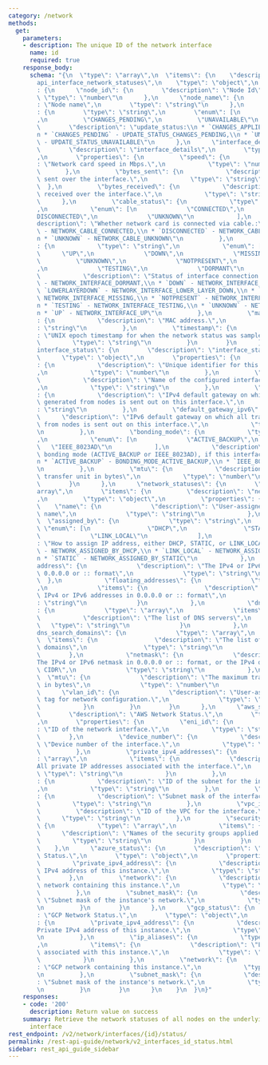 ```yaml
---
category: /network
methods:
  get:
    parameters:
    - description: The unique ID of the network interface
      name: id
      required: true
    response_body:
      schema: "{\n  \"type\": \"array\",\n  \"items\": {\n    \"description\": \"\
        api_interface_network_statuses\",\n    \"type\": \"object\",\n    \"properties\"\
        : {\n      \"node_id\": {\n        \"description\": \"Node Id\",\n       \
        \ \"type\": \"number\"\n      },\n      \"node_name\": {\n        \"description\"\
        : \"Node name\",\n        \"type\": \"string\"\n      },\n      \"update_status\"\
        : {\n        \"type\": \"string\",\n        \"enum\": [\n          \"CHANGES_APPLIED\"\
        ,\n          \"CHANGES_PENDING\",\n          \"UNAVAILABLE\"\n        ],\n\
        \        \"description\": \"update_status:\\n * `CHANGES_APPLIED` - UPDATE_STATUS_CHANGES_APPLIED,\\\
        n * `CHANGES_PENDING` - UPDATE_STATUS_CHANGES_PENDING,\\n * `UNAVAILABLE`\
        \ - UPDATE_STATUS_UNAVAILABLE\"\n      },\n      \"interface_details\": {\n\
        \        \"description\": \"interface_details\",\n        \"type\": \"object\"\
        ,\n        \"properties\": {\n          \"speed\": {\n            \"description\"\
        : \"Network card speed in Mbps.\",\n            \"type\": \"number\"\n   \
        \       },\n          \"bytes_sent\": {\n            \"description\": \"Bytes\
        \ sent over the interface.\",\n            \"type\": \"string\"\n        \
        \  },\n          \"bytes_received\": {\n            \"description\": \"Bytes\
        \ received over the interface.\",\n            \"type\": \"string\"\n    \
        \      },\n          \"cable_status\": {\n            \"type\": \"string\"\
        ,\n            \"enum\": [\n              \"CONNECTED\",\n              \"\
        DISCONNECTED\",\n              \"UNKNOWN\"\n            ],\n            \"\
        description\": \"Whether network card is connected via cable.:\\n * `CONNECTED`\
        \ - NETWORK_CABLE_CONNECTED,\\n * `DISCONNECTED` - NETWORK_CABLE_DISCONNECTED,\\\
        n * `UNKNOWN` - NETWORK_CABLE_UNKNOWN\"\n          },\n          \"interface_status\"\
        : {\n            \"type\": \"string\",\n            \"enum\": [\n        \
        \      \"UP\",\n              \"DOWN\",\n              \"MISSING\",\n    \
        \          \"UNKNOWN\",\n              \"NOTPRESENT\",\n              \"LOWERLAYERDOWN\"\
        ,\n              \"TESTING\",\n              \"DORMANT\"\n            ],\n\
        \            \"description\": \"Status of interface connection.:\\n * `DORMANT`\
        \ - NETWORK_INTERFACE_DORMANT,\\n * `DOWN` - NETWORK_INTERFACE_DOWN,\\n *\
        \ `LOWERLAYERDOWN` - NETWORK_INTERFACE_LOWER_LAYER_DOWN,\\n * `MISSING` -\
        \ NETWORK_INTERFACE_MISSING,\\n * `NOTPRESENT` - NETWORK_INTERFACE_NOT_PRESENT,\\\
        n * `TESTING` - NETWORK_INTERFACE_TESTING,\\n * `UNKNOWN` - NETWORK_INTERFACE_UNKNOWN,\\\
        n * `UP` - NETWORK_INTERFACE_UP\"\n          },\n          \"mac_address\"\
        : {\n            \"description\": \"MAC address.\",\n            \"type\"\
        : \"string\"\n          },\n          \"timestamp\": {\n            \"description\"\
        : \"UNIX epoch timestamp for when the network status was sampled.\",\n   \
        \         \"type\": \"string\"\n          }\n        }\n      },\n      \"\
        interface_status\": {\n        \"description\": \"interface_status\",\n  \
        \      \"type\": \"object\",\n        \"properties\": {\n          \"interface_id\"\
        : {\n            \"description\": \"Unique identifier for this interface configuration.\"\
        ,\n            \"type\": \"number\"\n          },\n          \"name\": {\n\
        \            \"description\": \"Name of the configured interface i.e. bond0.\"\
        ,\n            \"type\": \"string\"\n          },\n          \"default_gateway\"\
        : {\n            \"description\": \"IPv4 default gateway on which all traffic\
        \ generated from nodes is sent out on this interface.\",\n            \"type\"\
        : \"string\"\n          },\n          \"default_gateway_ipv6\": {\n      \
        \      \"description\": \"IPv6 default gateway on which all traffic generated\
        \ from nodes is sent out on this interface.\",\n            \"type\": \"string\"\
        \n          },\n          \"bonding_mode\": {\n            \"type\": \"string\"\
        ,\n            \"enum\": [\n              \"ACTIVE_BACKUP\",\n           \
        \   \"IEEE_8023AD\"\n            ],\n            \"description\": \"Ethernet\
        \ bonding mode (ACTIVE_BACKUP or IEEE_8023AD), if this interface is bonded.:\\\
        n * `ACTIVE_BACKUP` - BONDING_MODE_ACTIVE_BACKUP,\\n * `IEEE_8023AD` - BONDING_MODE_IEEE_8023AD\"\
        \n          },\n          \"mtu\": {\n            \"description\": \"The maximum\
        \ transfer unit in bytes\",\n            \"type\": \"number\"\n          }\n\
        \        }\n      },\n      \"network_statuses\": {\n        \"type\": \"\
        array\",\n        \"items\": {\n          \"description\": \"network_statuses\"\
        ,\n          \"type\": \"object\",\n          \"properties\": {\n        \
        \    \"name\": {\n              \"description\": \"User-assigned network configuration\
        \ name\",\n              \"type\": \"string\"\n            },\n          \
        \  \"assigned_by\": {\n              \"type\": \"string\",\n             \
        \ \"enum\": [\n                \"DHCP\",\n                \"STATIC\",\n  \
        \              \"LINK_LOCAL\"\n              ],\n              \"description\"\
        : \"How to assign IP address, either DHCP, STATIC, or LINK_LOCAL:\\n * `DHCP`\
        \ - NETWORK_ASSIGNED_BY_DHCP,\\n * `LINK_LOCAL` - NETWORK_ASSIGNED_BY_LINK_LOCAL,\\\
        n * `STATIC` - NETWORK_ASSIGNED_BY_STATIC\"\n            },\n            \"\
        address\": {\n              \"description\": \"The IPv4 or IPv6 address in\
        \ 0.0.0.0 or :: format\",\n              \"type\": \"string\"\n          \
        \  },\n            \"floating_addresses\": {\n              \"type\": \"array\"\
        ,\n              \"items\": {\n                \"description\": \"Floating\
        \ IPv4 or IPv6 addresses in 0.0.0.0 or :: format\",\n                \"type\"\
        : \"string\"\n              }\n            },\n            \"dns_servers\"\
        : {\n              \"type\": \"array\",\n              \"items\": {\n    \
        \            \"description\": \"The list of DNS servers\",\n             \
        \   \"type\": \"string\"\n              }\n            },\n            \"\
        dns_search_domains\": {\n              \"type\": \"array\",\n            \
        \  \"items\": {\n                \"description\": \"The list of DNS search\
        \ domains\",\n                \"type\": \"string\"\n              }\n    \
        \        },\n            \"netmask\": {\n              \"description\": \"\
        The IPv4 or IPv6 netmask in 0.0.0.0 or :: format, or the IPv4 or IPv6 subnet\
        \ CIDR\",\n              \"type\": \"string\"\n            },\n          \
        \  \"mtu\": {\n              \"description\": \"The maximum transfer unit\
        \ in bytes\",\n              \"type\": \"number\"\n            },\n      \
        \      \"vlan_id\": {\n              \"description\": \"User-assigned vlan_id\
        \ tag for network configuration.\",\n              \"type\": \"number\"\n\
        \            }\n          }\n        }\n      },\n      \"aws_status\": {\n\
        \        \"description\": \"AWS Network Status.\",\n        \"type\": \"object\"\
        ,\n        \"properties\": {\n          \"eni_id\": {\n            \"description\"\
        : \"ID of the network interface.\",\n            \"type\": \"string\"\n  \
        \        },\n          \"device_number\": {\n            \"description\":\
        \ \"Device number of the interface.\",\n            \"type\": \"number\"\n\
        \          },\n          \"private_ipv4_addresses\": {\n            \"type\"\
        : \"array\",\n            \"items\": {\n              \"description\": \"\
        All private IP addresses associated with the interface.\",\n             \
        \ \"type\": \"string\"\n            }\n          },\n          \"subnet_id\"\
        : {\n            \"description\": \"ID of the subnet for the interface.\"\
        ,\n            \"type\": \"string\"\n          },\n          \"subnet_mask\"\
        : {\n            \"description\": \"Subnet mask of the interface.\",\n   \
        \         \"type\": \"string\"\n          },\n          \"vpc_id\": {\n  \
        \          \"description\": \"ID of the VPC for the interface.\",\n      \
        \      \"type\": \"string\"\n          },\n          \"security_groups\":\
        \ {\n            \"type\": \"array\",\n            \"items\": {\n        \
        \      \"description\": \"Names of the security groups applied.\",\n     \
        \         \"type\": \"string\"\n            }\n          }\n        }\n  \
        \    },\n      \"azure_status\": {\n        \"description\": \"Azure Network\
        \ Status.\",\n        \"type\": \"object\",\n        \"properties\": {\n \
        \         \"private_ipv4_address\": {\n            \"description\": \"Private\
        \ IPv4 address of this instance.\",\n            \"type\": \"string\"\n  \
        \        },\n          \"network\": {\n            \"description\": \"Azure\
        \ network containing this instance.\",\n            \"type\": \"string\"\n\
        \          },\n          \"subnet_mask\": {\n            \"description\":\
        \ \"Subnet mask of the instance's network.\",\n            \"type\": \"string\"\
        \n          }\n        }\n      },\n      \"gcp_status\": {\n        \"description\"\
        : \"GCP Network Status.\",\n        \"type\": \"object\",\n        \"properties\"\
        : {\n          \"private_ipv4_address\": {\n            \"description\": \"\
        Private IPv4 address of this instance.\",\n            \"type\": \"string\"\
        \n          },\n          \"ip_aliases\": {\n            \"type\": \"array\"\
        ,\n            \"items\": {\n              \"description\": \"List of IP aliases\
        \ associated with this instance.\",\n              \"type\": \"string\"\n\
        \            }\n          },\n          \"network\": {\n            \"description\"\
        : \"GCP network containing this instance.\",\n            \"type\": \"string\"\
        \n          },\n          \"subnet_mask\": {\n            \"description\"\
        : \"Subnet mask of the instance's network.\",\n            \"type\": \"string\"\
        \n          }\n        }\n      }\n    }\n  }\n}"
    responses:
    - code: '200'
      description: Return value on success
    summary: Retrieve the network statuses of all nodes on the underlying network
      interface
rest_endpoint: /v2/network/interfaces/{id}/status/
permalink: /rest-api-guide/network/v2_interfaces_id_status.html
sidebar: rest_api_guide_sidebar
---
```

